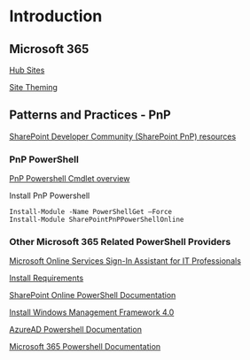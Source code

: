 # Introduction

## Microsoft 365

[Hub Sites](https://docs.microsoft.com/en-us/sharepoint/dev/features/hub-site/hub-site-overview)

[Site Theming](https://docs.microsoft.com/en-us/sharepoint/dev/declarative-customization/site-theming/sharepoint-site-theming-overview)

## Patterns and Practices - PnP

[SharePoint Developer Community (SharePoint PnP) resources](https://docs.microsoft.com/en-us/sharepoint/dev/community/community)

### PnP PowerShell

[PnP Powershell Cmdlet overview](https://docs.microsoft.com/en-us/powershell/sharepoint/sharepoint-pnp/sharepoint-pnp-cmdlets?view=sharepoint-ps)

Install PnP Powershell

```
Install-Module -Name PowerShellGet –Force
Install-Module SharePointPnPPowerShellOnline
```

### Other Microsoft 365 Related PowerShell Providers

[Microsoft Online Services Sign-In Assistant for IT Professionals](https://www.microsoft.com/en-us/download/details.aspx?id=28177)

[Install Requirements](https://docs.microsoft.com/en-us/Microsoft365/enterprise/powershell/connect-to-Microsoft-365-powershell)

[SharePoint Online PowerShell Documentation](https://docs.microsoft.com/en-us/powershell/module/sharepoint-online/?view=sharepoint-ps)

[Install Windows Management Framework 4.0](https://www.microsoft.com/en-us/download/details.aspx?id=40855)

[AzureAD Powershell Documentation](https://docs.microsoft.com/en-gb/powershell/module/Azuread/?view=azureadps-2.0)

[Microsoft 365 Powershell Documentation](https://docs.microsoft.com/en-us/Microsoft365/enterprise/powershell/connect-to-Microsoft-365-powershell)
